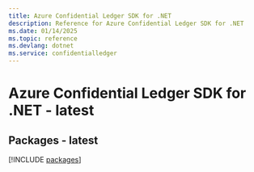 ```yaml
---
title: Azure Confidential Ledger SDK for .NET
description: Reference for Azure Confidential Ledger SDK for .NET
ms.date: 01/14/2025
ms.topic: reference
ms.devlang: dotnet
ms.service: confidentialledger
---
```

# Azure Confidential Ledger SDK for .NET - latest
## Packages - latest
[!INCLUDE [packages](confidential-ledger-index.md)]